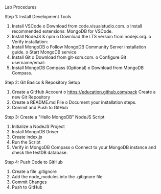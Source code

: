 Lab Procedures 

Step 1: Install Development Tools 

1. Install VSCode
o Download from code.visualstudio.com.
o Install recommended extensions: MongoDB for VSCode.
2. Install NodeJS & npm
o Download the LTS version from nodejs.org.
o Verify installation:
3. Install MongoDB
o Follow MongoDB Community Server installation guide.
o Start MongoDB service
4. Install Git
o Download from git-scm.com.
o Configure Git username/email:
5. Install MongoDB Compass (Optional)
o Download from MongoDB Compass.

Step 2: Git Basics & Repository Setup 

1. Create a GitHub Account
o https://education.github.com/pack
Create a new Git Repository
2. Create a README.md File
o Document your installation steps.
3. Commit and Push to GitHub
 
Step 3: Create a "Hello MongoDB" NodeJS Script 

1. Initialize a NodeJS Project 
2. Install MongoDB Driver
3. Create index.js
4. Run the Script
5. Verify in MongoDB Compass
o Connect to your MongoDB instance and check the testDB database.

Step 4: Push Code to GitHub 

1. Create a file .gitignore
2. Add the node_modules into the .gitignore file
3. Commit Changes
4. Push to GitHub
 
 
